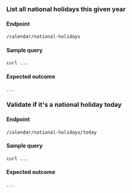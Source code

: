 ### List all national holidays this given year

#### Endpoint
`/calendar/national-holidays`

#### Sample query
```
curl ...
```

#### Expected outcome

```
...
```

### Validate if it's a national holiday today

#### Endpoint
`/calendar/national-holidays/today`

#### Sample query
```
curl ...
```

#### Expected outcome

```
...
```
